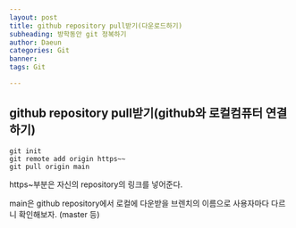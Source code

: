 ```yaml
---
layout: post
title: github repository pull받기(다운로드하기)
subheading: 방학동안 git 정복하기
author: Daeun
categories: Git
banner:
tags: Git 

---
```


## github repository pull받기(github와 로컬컴퓨터 연결하기)
```
git init
git remote add origin https~~
git pull origin main
```

https~부분은 자신의 repository의 링크를 넣어준다.

main은 github repository에서 로컬에 다운받을 브렌치의 이름으로 사용자마다 다르니 확인해보자. (master 등)